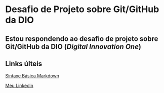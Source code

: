 # Desafio de Projeto sobre Git/GitHub da DIO
Estou respondendo ao desafio de projeto sobre **Git/GitHub** da **DIO** (_Digital Innovation One_)
---
## Links últeis
[Sintaxe Básica Markdown](https://www.markdownguide.org/basic-syntax/)

[Meu Linkedin](https://www.linkedin.com/in/weberson-costa/)

